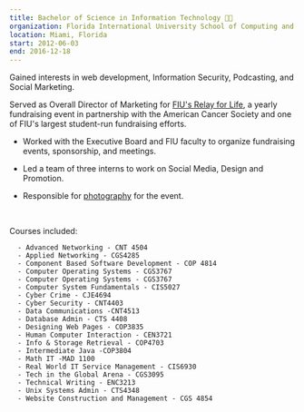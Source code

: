 ```yaml
---
title: Bachelor of Science in Information Technology 👨‍🎓
organization: Florida International University School of Computing and Information Sciences
location: Miami, Florida
start: 2012-06-03
end: 2016-12-18
---
```

Gained interests in web development, Information Security, Podcasting, and Social Marketing.

Served as Overall Director of Marketing for [FIU's Relay for Life](https://secure.acsevents.org/site/STR?pg=entry&fr_id=98866), a yearly fundraising event in partnership with the American Cancer Society and one of FIU's largest student-run fundraising efforts.

 - Worked with the Executive Board and FIU faculty to organize fundraising events, sponsorship, and meetings.

 - Led a team of three interns to work on Social Media, Design and Promotion.

 - Responsible for [photography](https://www.facebook.com/media/set/?vanity=fiurelay&set=a.1286665411348618) for the event.

&ensp;

Courses included:
  ```
    - Advanced Networking - CNT 4504
    - Applied Networking - CGS4285
    - Component Based Software Development - COP 4814
    - Computer Operating Systems - CGS3767
    - Computer Operating Systems - CGS3767
    - Computer System Fundamentals - CIS5027
    - Cyber Crime - CJE4694
    - Cyber Security - CNT4403
    - Data Communications -CNT4513
    - Database Admin - CTS 4408
    - Designing Web Pages - COP3835
    - Human Computer Interaction - CEN3721
    - Info & Storage Retrieval - COP4703
    - Intermediate Java -COP3804
    - Math IT -MAD 1100
    - Real World IT Service Management - CIS6930
    - Tech in the Global Arena - CGS3095
    - Technical Writing - ENC3213
    - Unix Systems Admin - CTS4348
    - Website Construction and Management - CGS 4854
  ```
&ensp;